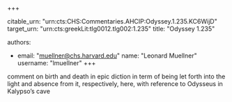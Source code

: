 +++


citable_urn: "urn:cts:CHS:Commentaries.AHCIP:Odyssey.1.235.KC6WijD"
target_urn: "urn:cts:greekLit:tlg0012.tlg002:1.235"
title: "Odyssey 1.235"

authors:
- email: "muellner@chs.harvard.edu"
  name: "Leonard Muellner"
  username: "lmuellner"
+++

<p>comment on birth and death in epic diction in term of being let forth into the light and absence from it, respectively, here, with reference to Odysseus in Kalypso’s cave</p>